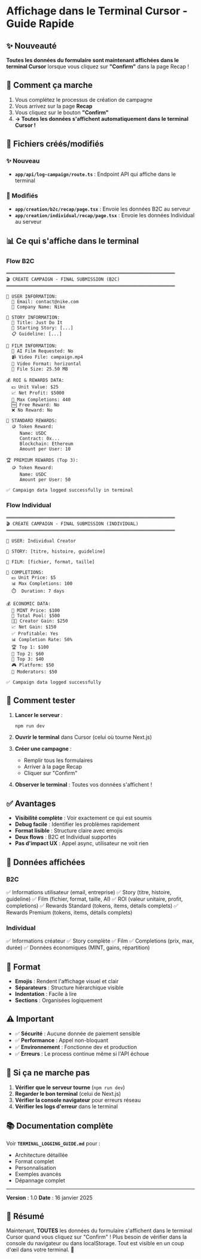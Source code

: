 # Affichage dans le Terminal Cursor - Guide Rapide

## ✨ Nouveauté

**Toutes les données du formulaire sont maintenant affichées dans le terminal Cursor** lorsque vous cliquez sur **"Confirm"** dans la page Recap !

## 🎯 Comment ça marche

1. Vous complétez le processus de création de campagne
2. Vous arrivez sur la page **Recap**
3. Vous cliquez sur le bouton **"Confirm"**
4. **→ Toutes les données s'affichent automatiquement dans le terminal Cursor !**

## 📁 Fichiers créés/modifiés

### ✨ Nouveau
- **`app/api/log-campaign/route.ts`** : Endpoint API qui affiche dans le terminal

### 🔧 Modifiés
- **`app/creation/b2c/recap/page.tsx`** : Envoie les données B2C au serveur
- **`app/creation/individual/recap/page.tsx`** : Envoie les données Individual au serveur

## 📊 Ce qui s'affiche dans le terminal

### Flow B2C

```
═══════════════════════════════════════════════════════════════
🎬 CREATE CAMPAIGN - FINAL SUBMISSION (B2C)
═══════════════════════════════════════════════════════════════

👤 USER INFORMATION:
  📧 Email: contact@nike.com
  🏢 Company Name: Nike

📖 STORY INFORMATION:
  📝 Title: Just Do It
  📄 Starting Story: [...]
  📋 Guideline: [...]

🎥 FILM INFORMATION:
  🤖 AI Film Requested: No
  📹 Video File: campaign.mp4
  📐 Video Format: horizontal
  💾 File Size: 25.50 MB

💰 ROI & REWARDS DATA:
  💵 Unit Value: $25
  📈 Net Profit: $5000
  🎯 Max Completions: 440
  🆓 Free Reward: No
  ❌ No Reward: No

🎁 STANDARD REWARDS:
  🪙 Token Reward:
     Name: USDC
     Contract: 0x...
     Blockchain: Ethereum
     Amount per User: 10

🏆 PREMIUM REWARDS (Top 3):
  🪙 Token Reward:
     Name: USDC
     Amount per User: 50

✅ Campaign data logged successfully in terminal
```

### Flow Individual

```
═══════════════════════════════════════════════════════════════
🎬 CREATE CAMPAIGN - FINAL SUBMISSION (INDIVIDUAL)
═══════════════════════════════════════════════════════════════

👤 USER: Individual Creator

📖 STORY: [titre, histoire, guideline]

🎥 FILM: [fichier, format, taille]

🎯 COMPLETIONS:
  💵 Unit Price: $5
  📊 Max Completions: 100
  ⏱️  Duration: 7 days

💰 ECONOMIC DATA:
  🏦 MINT Price: $100
  💎 Total Pool: $500
  👨‍💼 Creator Gain: $250
  📈 Net Gain: $150
  ✅ Profitable: Yes
  📊 Completion Rate: 50%
  🏆 Top 1: $100
  🥈 Top 2: $60
  🥉 Top 3: $40
  🎮 Platform: $50
  👥 Moderators: $50

✅ Campaign data logged successfully
```

## 🚀 Comment tester

1. **Lancer le serveur** :
   ```bash
   npm run dev
   ```

2. **Ouvrir le terminal** dans Cursor (celui où tourne Next.js)

3. **Créer une campagne** :
   - Remplir tous les formulaires
   - Arriver à la page Recap
   - Cliquer sur "Confirm"

4. **Observer le terminal** : Toutes vos données s'affichent !

## ✅ Avantages

- **Visibilité complète** : Voir exactement ce qui est soumis
- **Debug facile** : Identifier les problèmes rapidement
- **Format lisible** : Structure claire avec emojis
- **Deux flows** : B2C et Individual supportés
- **Pas d'impact UX** : Appel async, utilisateur ne voit rien

## 📝 Données affichées

### B2C
✅ Informations utilisateur (email, entreprise)
✅ Story (titre, histoire, guideline)
✅ Film (fichier, format, taille, AI)
✅ ROI (valeur unitaire, profit, completions)
✅ Rewards Standard (tokens, items, détails complets)
✅ Rewards Premium (tokens, items, détails complets)

### Individual
✅ Informations créateur
✅ Story complète
✅ Film
✅ Completions (prix, max, durée)
✅ Données économiques (MINT, gains, répartition)

## 🎨 Format

- **Emojis** : Rendent l'affichage visuel et clair
- **Séparateurs** : Structure hiérarchique visible
- **Indentation** : Facile à lire
- **Sections** : Organisées logiquement

## ⚠️ Important

- ✅ **Sécurité** : Aucune donnée de paiement sensible
- ✅ **Performance** : Appel non-bloquant
- ✅ **Environnement** : Fonctionne dev et production
- ✅ **Erreurs** : Le process continue même si l'API échoue

## 🐛 Si ça ne marche pas

1. **Vérifier que le serveur tourne** (`npm run dev`)
2. **Regarder le bon terminal** (celui de Next.js)
3. **Vérifier la console navigateur** pour erreurs réseau
4. **Vérifier les logs d'erreur** dans le terminal

## 📚 Documentation complète

Voir **`TERMINAL_LOGGING_GUIDE.md`** pour :
- Architecture détaillée
- Format complet
- Personnalisation
- Exemples avancés
- Dépannage complet

---

**Version** : 1.0
**Date** : 16 janvier 2025

## 🎉 Résumé

Maintenant, **TOUTES** les données du formulaire s'affichent dans le terminal Cursor quand vous cliquez sur "Confirm" ! Plus besoin de vérifier dans la console du navigateur ou dans localStorage. Tout est visible en un coup d'œil dans votre terminal. 🚀

